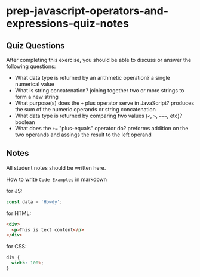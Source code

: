 # prep-javascript-operators-and-expressions-quiz-notes

## Quiz Questions

After completing this exercise, you should be able to discuss or answer the following questions:

- What data type is returned by an arithmetic operation?
  a single numerical value
- What is string concatenation?
  joining together two or more strings to form a new string
- What purpose(s) does the `+` plus operator serve in JavaScript?
  produces the sum of the numeric operands or string concatenation
- What data type is returned by comparing two values (`<`, `>`, `===`, etc)?
  boolean
- What does the `+=` "plus-equals" operator do?
  preforms addition on the two operands and assings the result to the left operand

## Notes

All student notes should be written here.

How to write `Code Examples` in markdown

for JS:

```javascript
const data = 'Howdy';
```

for HTML:

```html
<div>
  <p>This is text content</p>
</div>
```

for CSS:

```css
div {
  width: 100%;
}
```
